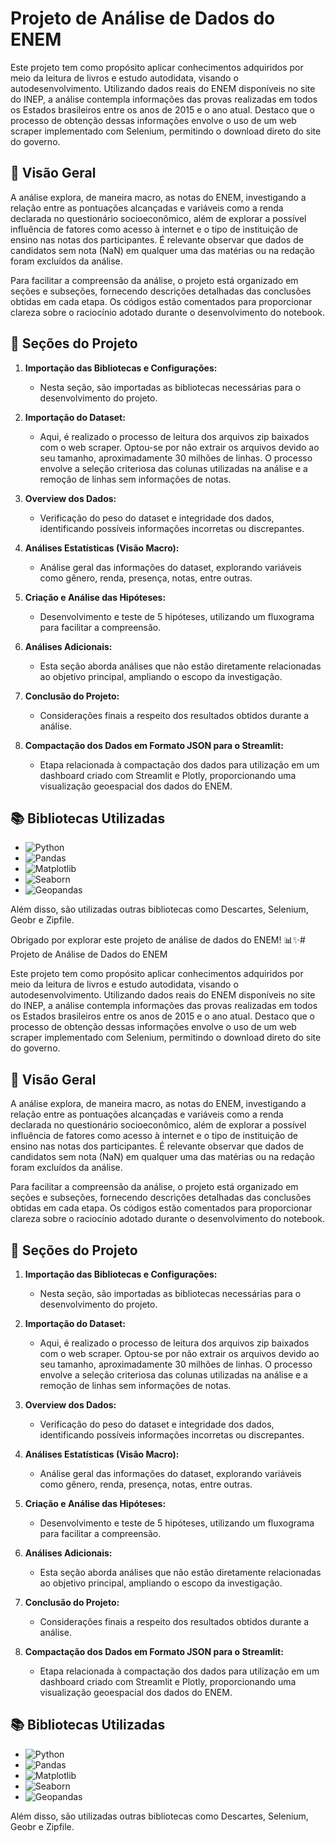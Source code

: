 # Projeto de Análise de Dados do ENEM

Este projeto tem como propósito aplicar conhecimentos adquiridos por meio da leitura de livros e estudo autodidata, visando o autodesenvolvimento. Utilizando dados reais do ENEM disponíveis no site do INEP, a análise contempla informações das provas realizadas em todos os Estados brasileiros entre os anos de 2015 e o ano atual. Destaco que o processo de obtenção dessas informações envolve o uso de um web scraper implementado com Selenium, permitindo o download direto do site do governo.

## 🚀 Visão Geral

A análise explora, de maneira macro, as notas do ENEM, investigando a relação entre as pontuações alcançadas e variáveis como a renda declarada no questionário socioeconômico, além de explorar a possível influência de fatores como acesso à internet e o tipo de instituição de ensino nas notas dos participantes. É relevante observar que dados de candidatos sem nota (NaN) em qualquer uma das matérias ou na redação foram excluídos da análise.

Para facilitar a compreensão da análise, o projeto está organizado em seções e subseções, fornecendo descrições detalhadas das conclusões obtidas em cada etapa. Os códigos estão comentados para proporcionar clareza sobre o raciocínio adotado durante o desenvolvimento do notebook.

## 📑 Seções do Projeto

1. **Importação das Bibliotecas e Configurações:**
   - Nesta seção, são importadas as bibliotecas necessárias para o desenvolvimento do projeto.

2. **Importação do Dataset:**
   - Aqui, é realizado o processo de leitura dos arquivos zip baixados com o web scraper. Optou-se por não extrair os arquivos devido ao seu tamanho, aproximadamente 30 milhões de linhas. O processo envolve a seleção criteriosa das colunas utilizadas na análise e a remoção de linhas sem informações de notas.

3. **Overview dos Dados:**
   - Verificação do peso do dataset e integridade dos dados, identificando possíveis informações incorretas ou discrepantes.

4. **Análises Estatísticas (Visão Macro):**
   - Análise geral das informações do dataset, explorando variáveis como gênero, renda, presença, notas, entre outras.

5. **Criação e Análise das Hipóteses:**
   - Desenvolvimento e teste de 5 hipóteses, utilizando um fluxograma para facilitar a compreensão.

6. **Análises Adicionais:**
   - Esta seção aborda análises que não estão diretamente relacionadas ao objetivo principal, ampliando o escopo da investigação.

7. **Conclusão do Projeto:**
   - Considerações finais a respeito dos resultados obtidos durante a análise.

8. **Compactação dos Dados em Formato JSON para o Streamlit:**
   - Etapa relacionada à compactação dos dados para utilização em um dashboard criado com Streamlit e Plotly, proporcionando uma visualização geoespacial dos dados do ENEM.

## 📚 Bibliotecas Utilizadas

- ![Python](https://img.shields.io/badge/Python-3.8%2B-blue)
- ![Pandas](https://img.shields.io/badge/Library-Pandas-orange)
- ![Matplotlib](https://img.shields.io/badge/Library-Matplotlib-orange)
- ![Seaborn](https://img.shields.io/badge/Library-Seaborn-orange)
- ![Geopandas](https://img.shields.io/badge/Library-Geopandas-orange)

Além disso, são utilizadas outras bibliotecas como Descartes, Selenium, Geobr e Zipfile.

Obrigado por explorar este projeto de análise de dados do ENEM! 📊✨# Projeto de Análise de Dados do ENEM

Este projeto tem como propósito aplicar conhecimentos adquiridos por meio da leitura de livros e estudo autodidata, visando o autodesenvolvimento. Utilizando dados reais do ENEM disponíveis no site do INEP, a análise contempla informações das provas realizadas em todos os Estados brasileiros entre os anos de 2015 e o ano atual. Destaco que o processo de obtenção dessas informações envolve o uso de um web scraper implementado com Selenium, permitindo o download direto do site do governo.

## 🚀 Visão Geral

A análise explora, de maneira macro, as notas do ENEM, investigando a relação entre as pontuações alcançadas e variáveis como a renda declarada no questionário socioeconômico, além de explorar a possível influência de fatores como acesso à internet e o tipo de instituição de ensino nas notas dos participantes. É relevante observar que dados de candidatos sem nota (NaN) em qualquer uma das matérias ou na redação foram excluídos da análise.

Para facilitar a compreensão da análise, o projeto está organizado em seções e subseções, fornecendo descrições detalhadas das conclusões obtidas em cada etapa. Os códigos estão comentados para proporcionar clareza sobre o raciocínio adotado durante o desenvolvimento do notebook.

## 📑 Seções do Projeto

1. **Importação das Bibliotecas e Configurações:**
   - Nesta seção, são importadas as bibliotecas necessárias para o desenvolvimento do projeto.

2. **Importação do Dataset:**
   - Aqui, é realizado o processo de leitura dos arquivos zip baixados com o web scraper. Optou-se por não extrair os arquivos devido ao seu tamanho, aproximadamente 30 milhões de linhas. O processo envolve a seleção criteriosa das colunas utilizadas na análise e a remoção de linhas sem informações de notas.

3. **Overview dos Dados:**
   - Verificação do peso do dataset e integridade dos dados, identificando possíveis informações incorretas ou discrepantes.

4. **Análises Estatísticas (Visão Macro):**
   - Análise geral das informações do dataset, explorando variáveis como gênero, renda, presença, notas, entre outras.

5. **Criação e Análise das Hipóteses:**
   - Desenvolvimento e teste de 5 hipóteses, utilizando um fluxograma para facilitar a compreensão.

6. **Análises Adicionais:**
   - Esta seção aborda análises que não estão diretamente relacionadas ao objetivo principal, ampliando o escopo da investigação.

7. **Conclusão do Projeto:**
   - Considerações finais a respeito dos resultados obtidos durante a análise.

8. **Compactação dos Dados em Formato JSON para o Streamlit:**
   - Etapa relacionada à compactação dos dados para utilização em um dashboard criado com Streamlit e Plotly, proporcionando uma visualização geoespacial dos dados do ENEM.

## 📚 Bibliotecas Utilizadas

- ![Python](https://img.shields.io/badge/Python-3.8%2B-blue)
- ![Pandas](https://img.shields.io/badge/Library-Pandas-orange)
- ![Matplotlib](https://img.shields.io/badge/Library-Matplotlib-orange)
- ![Seaborn](https://img.shields.io/badge/Library-Seaborn-orange)
- ![Geopandas](https://img.shields.io/badge/Library-Geopandas-orange)

Além disso, são utilizadas outras bibliotecas como Descartes, Selenium, Geobr e Zipfile.
